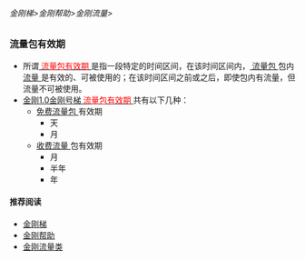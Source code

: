 ###### 金刚梯>金刚帮助>金刚流量>
### 流量包有效期

- 所谓[<font color="red"> 流量包有效期 </font>](https://github.com/a2zitpro/web/blob/master/kkdatatrafficpackagevalidityperiod.md)是指一段特定的时间区间，在该时间区间内，[ 流量包 ](https://github.com/a2zitpro/web/blob/master/kkdatatrafficpackage.md)包内[ 流量 ](https://github.com/a2zitpro/web/blob/master/kkdatatraffic.md)是有效的、可被使用的；在该时间区间之前或之后，即使包内有流量，但流量不可被使用。
-  [金刚1.0金刚号梯](https://github.com/a2zitpro/web/blob/master/kkproducts1.0.md)[<font color="red"> 流量包有效期 </font>](https://github.com/a2zitpro/web/blob/master/kkdatatrafficpackagevalidityperiod.md)共有以下几种：
   - [ 免费流量包 ](https://github.com/a2zitpro/web/blob/master/kkdatatrafficfree.md)有效期
      - 天
      - 月
   - [ 收费流量 ](https://github.com/a2zitpro/web/blob/master/kkpriceofkkvpn1.0.md)包有效期
      - 月
      - 半年
      - 年



#### 推荐阅读
- [金刚梯](https://github.com/a2zitpro/web/blob/master/dlb.md)
- [金刚帮助](https://github.com/a2zitpro/web/blob/master/list_helpkkvpn.md)
- [金刚流量类](https://github.com/a2zitpro/web/blob/master/list_kkdatatraffic.md)

